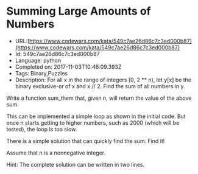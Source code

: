 # Summing Large Amounts of Numbers

 - URL:[https://www.codewars.com/kata/549c7ae26d86c7c3ed000b87](https://www.codewars.com/kata/549c7ae26d86c7c3ed000b87)
 - Id: 549c7ae26d86c7c3ed000b87
 - Language: python
 - Completed on: 2017-11-03T10:46:09.393Z
 - Tags: Binary,Puzzles
 - Description:
For all x in the range of integers [0, 2 ** n), let y[x] be the binary exclusive-or of x and x // 2. Find the sum of all numbers in y.

Write a function sum_them that, given n, will return the value of the above sum.

This can be implemented a simple loop as shown in the initial code. But once n starts getting to higher numbers, such as 2000 (which will be tested), the loop is too slow.

There is a simple solution that can quickly find the sum. Find it!

Assume that n is a nonnegative integer.

Hint: The complete solution can be written in two lines.

